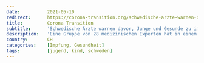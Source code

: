 ```yaml
---
date:          2021-05-10
redirect:      https://corona-transition.org/schwedische-arzte-warnen-davor-junge-und-gesunde-zu-impfen
title:         Corona Transition
subtitle:      'Schwedische Ärzte warnen davor, Junge und Gesunde zu impfen'
description:   'Eine Gruppe von 28 medizinischen Experten hat in einem offenen Brief im Göteborger-Posten die Beamten des öffentlichen Gesundheitswesens (...)'
country:       CH
categories:    [Impfung, Gesundheit]
tags:          [jugend, kind, schweden]
---
```


